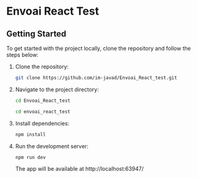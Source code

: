 # Envoai React Test

## Getting Started

To get started with the project locally, clone the repository and follow the steps below:

1. Clone the repository:
   ```bash
   git clone https://github.com/im-javad/Envoai_React_test.git
   ```
2. Navigate to the project directory:
   ```bash
   cd Envoai_React_test
   ```
   ```bash
   cd envoai_react_test
   ```
3. Install dependencies:
   ```bash
   npm install
   ```
4. Run the development server:
   ```bash
   npm run dev
   ```
   The app will be available at http://localhost:63947/
